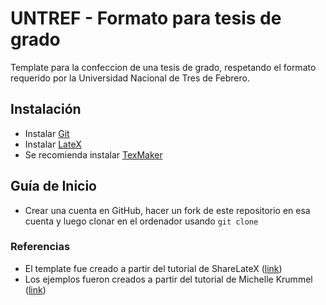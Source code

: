 # UNTREF - Formato para tesis de grado
Template para la confeccion de una tesis de grado, respetando el formato requerido por la Universidad Nacional de Tres de Febrero.
## Instalación
* Instalar [Git](https://git-scm.com/book/es/v2/Inicio---Sobre-el-Control-de-Versiones-Instalaci%C3%B3n-de-Git)
* Instalar [LateX](https://www.latex-project.org/get/)
* Se recomienda instalar [TexMaker](http://www.xm1math.net/texmaker/)
## Guía de Inicio
* Crear una cuenta en GitHub, hacer un fork de este repositorio en esa cuenta y luego clonar en el ordenador usando `git clone`
### Referencias
* El template fue creado a partir del tutorial de ShareLateX ([link](https://www.youtube.com/playlist?list=PLCRFsOKSM7eNGNghvT6QdzsDYwSTZxqjC))
* Los ejemplos fueron creados a partir del tutorial de Michelle Krummel ([link](https://www.youtube.com/playlist?list=PL1D4EAB31D3EBC449))
 
 
